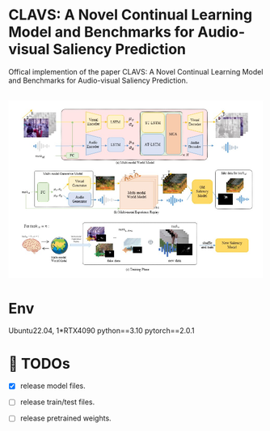 #  CLAVS: A Novel Continual Learning Model and  Benchmarks for Audio-visual Saliency Prediction
Offical implemention of the paper CLAVS: A Novel Continual Learning Model and  Benchmarks for Audio-visual Saliency Prediction.

<br>
<img width="800" src="CLAVS.jpg"/>
<br>

# Env
Ubuntu22.04, 1*RTX4090
python==3.10
pytorch==2.0.1

# 📌 TODOs
- [x] release model files.
- [ ] release train/test files.
- [ ] release pretrained weights.

